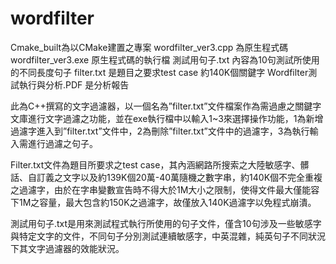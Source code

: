 # wordfilter
Cmake_built為以CMake建置之專案
wordfilter_ver3.cpp 為原生程式碼
wordfilter_ver3.exe 原生程式碼的執行檔
測試用句子.txt 內容為10句測試所使用的不同長度句子
filter.txt 是題目之要求test case 約140K個關鍵字
Wordfilter測試執行與分析.PDF 是分析報告


此為C++撰寫的文字過濾器，以一個名為”filter.txt”文件檔案作為需過慮之關鍵字文庫進行文字過濾之功能，並在exe執行檔中以輸入1~3來選擇操作功能，1為新增過濾字進入到”filter.txt”文件中，2為刪除”filter.txt”文件中的過濾字，3為執行輸入需進行過濾之句子。

Filter.txt文件為題目所要求之test case，其內涵網路所搜索之大陸敏感字、髒話、自訂義之文字以及約139K個20萬-40萬隨機之數字串，約140K個不完全重複之過濾字，由於在字串變數宣告時不得大於1M大小之限制，使得文件最大僅能容下1M之容量，最大包含約150K之過濾字，故僅放入140K過濾字以免程式崩潰。

測試用句子.txt是用來測試程式執行所使用的句子文件，僅含10句涉及一些敏感字與特定文字的文件，不同句子分別測試連續敏感字，中英混雜，純英句子不同狀況下其文字過濾器的效能狀況。
